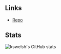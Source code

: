<h1 align="center"><Links></h1>

<p align="center"><Other></p>

## Links

- [Repo](https://github.com/kswelsh/<gameCodeShowcase> "<gameCodeShowcase> Repo")
  
## Stats
![kswelsh's GitHub stats](https://github-readme-stats.vercel.app/api?username=kswelsh&count_private=true)
